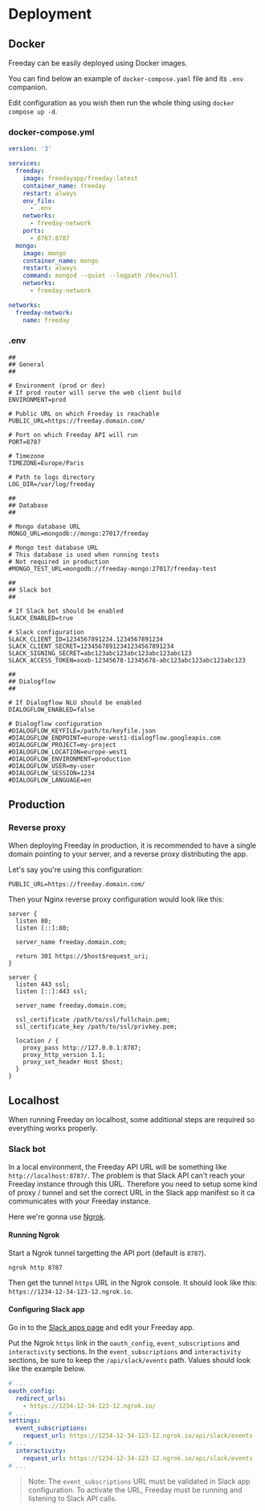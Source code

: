 # Deployment

## Docker

Freeday can be easily deployed using Docker images.

You can find below an example of `docker-compose.yaml` file and its `.env` companion.

Edit configuration as you wish then run the whole thing using `docker compose up -d`.

### docker-compose.yml

```yaml
version: '3'

services:
  freeday:
    image: freedayapp/freeday:latest
    container_name: freeday
    restart: always
    env_file:
      - .env
    networks:
      - freeday-network
    ports:
      - 8787:8787
  mongo:
    image: mongo
    container_name: mongo
    restart: always
    command: mongod --quiet --logpath /dev/null
    networks:
      - freeday-network

networks:
  freeday-network:
    name: freeday
```

### .env

```shell
##
## General
##

# Environment (prod or dev)
# If prod router will serve the web client build
ENVIRONMENT=prod

# Public URL on which Freeday is reachable
PUBLIC_URL=https://freeday.domain.com/

# Port on which Freeday API will run
PORT=8787

# Timezone
TIMEZONE=Europe/Paris

# Path to logs directory
LOG_DIR=/var/log/freeday

##
## Database
##

# Mongo database URL
MONGO_URL=mongodb://mongo:27017/freeday

# Mongo test database URL
# This database is used when running tests
# Not required in production
#MONGO_TEST_URL=mongodb://freeday-mongo:27017/freeday-test

##
## Slack bot
##

# If Slack bot should be enabled
SLACK_ENABLED=true

# Slack configuration
SLACK_CLIENT_ID=1234567891234.1234567891234
SLACK_CLIENT_SECRET=12345678912341234567891234
SLACK_SIGNING_SECRET=abc123abc123abc123abc123abc123
SLACK_ACCESS_TOKEN=xoxb-12345678-12345678-abc123abc123abc123abc123

##
## Dialogflow
##

# If Dialogflow NLU should be enabled
DIALOGFLOW_ENABLED=false

# Dialogflow configuration
#DIALOGFLOW_KEYFILE=/path/to/keyfile.json
#DIALOGFLOW_ENDPOINT=europe-west1-dialogflow.googleapis.com
#DIALOGFLOW_PROJECT=my-project
#DIALOGFLOW_LOCATION=europe-west1
#DIALOGFLOW_ENVIRONMENT=production
#DIALOGFLOW_USER=my-user
#DIALOGFLOW_SESSION=1234
#DIALOGFLOW_LANGUAGE=en
```

## Production

### Reverse proxy

When deploying Freeday in production, it is recommended to have a single domain pointing to your server,
and a reverse proxy distributing the app.

Let's say you're using this configuration:

```shell
PUBLIC_URL=https://freeday.domain.com/
```

Then your Nginx reverse proxy configuration would look like this:

```nginx
server {
  listen 80;
  listen [::]:80;

  server_name freeday.domain.com;

  return 301 https://$host$request_uri;
}

server {
  listen 443 ssl;
  listen [::]:443 ssl;

  server_name freeday.domain.com;

  ssl_certificate /path/to/ssl/fullchain.pem;
  ssl_certificate_key /path/to/ssl/privkey.pem;

  location / {
    proxy_pass http://127.0.0.1:8787;
    proxy_http_version 1.1;
    proxy_set_header Host $host;
  }
}
```

## Localhost

When running Freeday on localhost, some additional steps are required so everything works properly.

### Slack bot

In a local environment, the Freeday API URL will be something like `http://localhost:8787/`.
The problem is that Slack API can't reach your Freeday instance through this URL.
Therefore you need to setup some kind of proxy / tunnel and set the correct URL in the Slack app manifest so it ca communicates with your Freeday instance.

Here we're gonna use [Ngrok](https://ngrok.com/).

#### Running Ngrok

Start a Ngrok tunnel targetting the API port (default is `8787`).

```shell
ngrok http 8787
```

Then get the tunnel `https` URL in the Ngrok console. It should look like this: `https://1234-12-34-123-12.ngrok.io`.

#### Configuring Slack app

Go in to the [Slack apps page](https://api.slack.com/apps) and edit your Freeday app.

Put the Ngrok `https` link in the `oauth_config`, `event_subscriptions` and `interactivity` sections. In the `event_subscriptions` and `interactivity` sections, be sure to keep the `/api/slack/events` path. Values should look like the example below.

```yaml
# ...
oauth_config:
  redirect_urls:
    - https://1234-12-34-123-12.ngrok.io/
# ...
settings:
  event_subscriptions:
    request_url: https://1234-12-34-123-12.ngrok.io/api/slack/events
# ...
  interactivity:
    request_url: https://1234-12-34-123-12.ngrok.io/api/slack/events
# ...
```

> Note: The `event_subscriptions` URL must be validated in Slack app configuration.
> To activate the URL, Freeday must be running and listening to Slack API calls.
